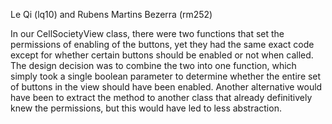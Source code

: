 Le Qi (lq10) and Rubens Martins Bezerra  (rm252)

In our CellSocietyView class, there were two functions that set 
the permissions of enabling of the buttons, yet they had the 
same exact code except for whether certain buttons should be 
enabled or not when called. The design decision was to combine 
the two into one function, which simply took a single boolean 
parameter to determine whether the entire set of buttons in the 
view should have been enabled. Another alternative would have 
been to extract the method to another class that already 
definitively knew the permissions, but this would have led to 
less abstraction.